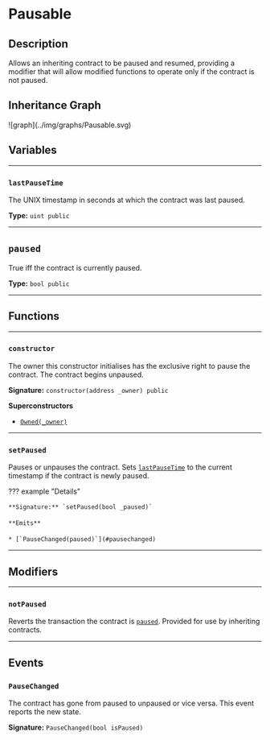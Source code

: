 # Pausable

## Description

Allows an inheriting contract to be paused and resumed, providing a modifier that will allow modified functions to operate only if the contract is not paused.

## Inheritance Graph

<inheritance-graph>
    ![graph](../img/graphs/Pausable.svg)
</inheritance-graph>

<section-sep />

## Variables

---

### `lastPauseTime`

The UNIX timestamp in seconds at which the contract was last paused.

**Type:** `uint public`

---

## `paused`

True iff the contract is currently paused.

**Type:** `bool public`

---

<section-sep />

## Functions

---

### `constructor`

The owner this constructor initialises has the exclusive right to pause the contract. The contract begins unpaused.

**Signature:** `constructor(address _owner) public`

**Superconstructors**

* [`Owned(_owner)`](Owned.md#constructor)

---

### `setPaused`

Pauses or unpauses the contract. Sets [`lastPauseTime`](#lastPauseTime) to the current timestamp if the contract is newly paused.

??? example "Details"

    **Signature:** `setPaused(bool _paused)`

    **Emits**

    * [`PauseChanged(paused)`](#pausechanged)

---

<section-sep />

## Modifiers

---

### `notPaused`

Reverts the transaction the contract is [`paused`](#paused). Provided for use by inheriting contracts.

---

<section-sep />

## Events

### `PauseChanged`

The contract has gone from paused to unpaused or vice versa. This event reports the new state.

**Signature:** `PauseChanged(bool isPaused)`

<section-sep />
